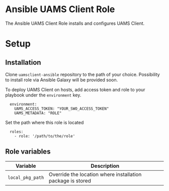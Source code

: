 # Ansible UAMS Client Role

The Ansible UAMS Client Role installs and configures UAMS Client.

# Setup
## Installation

Clone `uamsclient-ansible` repository to the path of your choice. Possibility to install role via Ansible Galaxy will be provided soon.

To deploy UAMS Client on hosts, add access token and role to your playbook under the `environment` key.

```
  environment:
    UAMS_ACCESS_TOKEN: "YOUR_SWO_ACCESS_TOKEN"
    UAMS_METADATA: "ROLE"
```

Set the path where this role is located

```
  roles:
    - role: '/path/to/the/role'
```

## Role variables

| Variable | Description |
| -------------------- | ----------------------------------------------------------- |
| `local_pkg_path`        | Override the location where installation package is stored |
